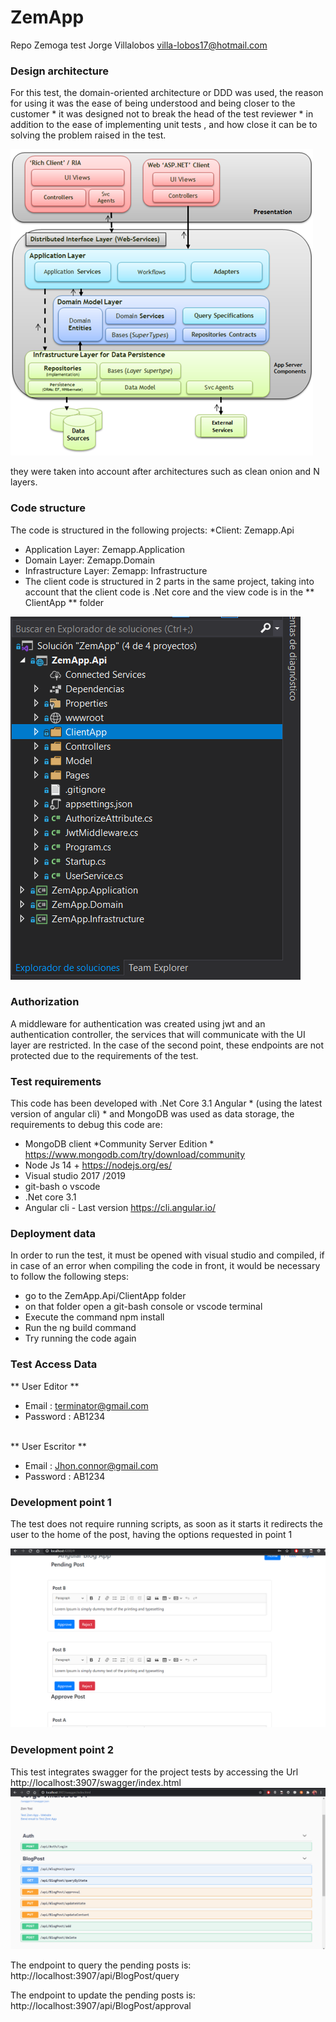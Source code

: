 # ZemApp
Repo Zemoga test Jorge Villalobos villa-lobos17@hotmail.com

### Design architecture 

For this test, the domain-oriented architecture or DDD was used, the reason for using it was the ease of being understood and being closer to the customer * it was designed not to break the head of the test reviewer * in addition to the ease of implementing unit tests , and how close it can be to solving the problem raised in the test.

![alt text](https://raw.githubusercontent.com/villa-lobos17/ZemApp/main/DDD_png_pure0.png)

they were taken into account after architectures such as clean onion and N layers.

###   Code structure
  
The code is structured in the following projects: *Client: Zemapp.Api 
* Application Layer: Zemapp.Application 
*  Domain Layer: Zemapp.Domain  
*   Infrastructure Layer: Zemapp: Infrastructure
*   The client code is structured in 2 parts in the same project, taking into account that the client code is .Net core and the view code is in the ** ClientApp ** folder

![alt text](https://raw.githubusercontent.com/villa-lobos17/ZemApp/main/client.PNG)

### Authorization 

A middleware for authentication was created using jwt and an authentication controller, the services that will communicate with the UI layer are restricted. In the case of the second point, these endpoints are not protected due to the requirements of the test.

### Test requirements

This code has been developed with .Net Core 3.1 Angular * (using the latest version of angular cli) * and MongoDB was used as data storage, the requirements to debug this code are:

* MongoDB client *Community Server Edition *  https://www.mongodb.com/try/download/community 
* Node Js 14 + https://nodejs.org/es/
* Visual studio 2017 /2019
* git-bash o vscode
* .Net core 3.1
* Angular cli - Last version https://cli.angular.io/ 

### Deployment data
  
In order to run the test, it must be opened with visual studio and compiled, if in case of an error when compiling the code in front, it would be necessary to follow the following steps: 
* go to the ZemApp.Api/ClientApp folder 
*  on that folder open a git-bash console or vscode terminal 
*   Execute the command npm install 
* Run the ng build command 
*  Try running the code again

### Test Access Data

** 
User Editor **
* Email : terminator@gmail.com
* Password : AB1234
</br>
** User Escritor **

* Email : Jhon.connor@gmail.com 
* Password : AB1234

### Development point 1
The test does not require running scripts, as soon as it starts it redirects the user to the home of the post, having the options requested in point 1

![alt text](https://raw.githubusercontent.com/villa-lobos17/ZemApp/main/App1.PNG)


### Development point 2
This test integrates swagger for the project tests by accessing the Url http://localhost:3907/swagger/index.html
![alt text](https://raw.githubusercontent.com/villa-lobos17/ZemApp/main/swa10.PNG)

The endpoint to query the pending posts is:
http://localhost:3907/api/BlogPost/query

The endpoint to update the pending posts is:
http://localhost:3907/api/BlogPost/approval


